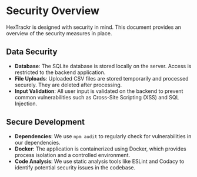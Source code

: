 # Security Overview

<!-- markdownlint-disable-next-line MD013 -->
HexTrackr is designed with security in mind. This document provides an overview of the security measures in place.

## Data Security

- **Database**: The SQLite database is stored locally on the server. Access is restricted to the backend application.
- **File Uploads**: Uploaded CSV files are stored temporarily and processed securely. They are deleted after processing.
- **Input Validation**: All user input is validated on the backend to prevent common vulnerabilities such as Cross-Site Scripting (XSS) and SQL Injection.

## Secure Development

- **Dependencies**: We use `npm audit` to regularly check for vulnerabilities in our dependencies.
- **Docker**: The application is containerized using Docker, which provides process isolation and a controlled environment.
- **Code Analysis**: We use static analysis tools like ESLint and Codacy to identify potential security issues in the codebase.
